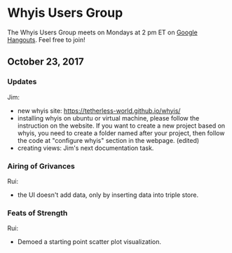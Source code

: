 # Whyis Users Group

The Whyis Users Group meets on Mondays at 2 pm ET on [Google Hangouts](https://hangouts.google.com/call/4rcvTC_JIDA2UTkHeiBkAAEE). Feel free to join!

## October 23, 2017

### Updates
Jim:
- new whyis site: https://tetherless-world.github.io/whyis/
- installing whyis on ubuntu or virtual machine, please follow the instruction on the website. If you want to create a new project based on whyis, you need to create a folder named after your project, then follow the code at "configure whyis" section in the webpage. (edited)
- creating views: Jim's next documentation task.

### Airing of Grivances

Rui:
- the UI doesn't add data, only by inserting data into triple store.

### Feats of Strength

Rui:
- Demoed a starting point scatter plot visualization.

